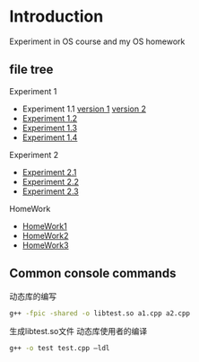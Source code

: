 # Introduction

Experiment in OS course and my OS homework

## file tree

Experiment 1

- Experiment 1.1 [version 1](1_1v1.cpp) [version 2](1_1v2.cpp)
- [Experiment 1.2](1_2v1.cpp)
- [Experiment 1.3](1_3v1.cpp)
- [Experiment 1.4](1_4v1.cpp)

Experiment 2

- [Experiment 2.1](/2_1)
- [Experiment 2.2](/2_2)
- [Experiment 2.3](/2_3)

HomeWork

- [HomeWork1](HomeWork/hw1.cpp)
- [HomeWork2](HomeWork/hw2.cpp)
- [HomeWork3](HomeWork/hw3.cpp)

## Common console commands

动态库的编写

```bash
g++ -fpic -shared -o libtest.so a1.cpp a2.cpp
```

生成libtest.so文件
动态库使用者的编译

```bash
g++ -o test test.cpp –ldl
```
